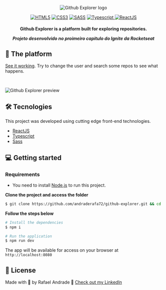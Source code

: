 <div align="center">

  ![Github Explorer logo](https://i.ibb.co/c2M8C2w/GE-logo.png)
  
</div>

<div align="center">
    <a href="https://"><img src="https://img.shields.io/static/v1?label=&message=HTML5&color=%23E34F26&style=for-the-badge&logo=html5&logoColor=whitesmoke" alt="HTML5"></a>
    <a href="https://"><img src="https://img.shields.io/static/v1?label=&message=CSS3&color=%231572B6&style=for-the-badge&logo=css3&logoColor=whitesmoke" alt="CSS3"></a>
    <a href="https://"><img src="https://img.shields.io/static/v1?label=&message=SASS&color=%23CC6699&style=for-the-badge&logo=sass&logoColor=whitesmoke" alt="SASS"></a>
    <a href="https://"><img src="https://img.shields.io/static/v1?label=&message=Typescript&color=%231570B6&style=for-the-badge&logo=typescript&logoColor=whitesmoke" alt="Typescript"> </a>
    <a href="https://"><img src="https://img.shields.io/static/v1?label=&message=ReactJS&color=%231545B6&style=for-the-badge&logo=react&logoColor=whitesmoke" alt="ReactJS"></a>
</div>



<h4 align="center">
  Github Explorer is a platform built for exploring repositories.
  
  <i>Projeto desenvolvido no proimeiro capitulo do Ignite da Rocketseat</i>
</h4>


## 📱 The platform
[See it working](https://google.com). Try to change the user and search some repos to see what happens.

<br>


![Github Explorer preview](https://i.ibb.co/RptgzN3/C-Users-Kenri-Desktop-Web-Java-Script-Ignite-reactjs-01-github-explorer-dist-index-html.png)

## 🛠 Tecnologies
This project was developed using cutting edge front-end technologies.


- [ReactJS](https://reactjs.org/)
- [Typescript](https://www.typescriptlang.org/)
- [Sass](https://sass-lang.com/)

## 💻 Getting started

### Requirements

- You need to install [Node.js](https://nodejs.org/en/download/) to run this project.

**Clone the project and access the folder**

```bash
$ git clone https://github.com/andraderafa72/github-explorer.git && cd podcastr
```

**Follow the steps below**

```bash
# Install the dependencies
$ npm i

# Run the application
$ npm run dev
```

The app will be available for access on your browser at `http://localhost:8080`

## 📝 License

Made with 💜 by Rafael Andrade 👋 [Check out my LinkedIn](https://www.linkedin.com/in/andraderafa72)

